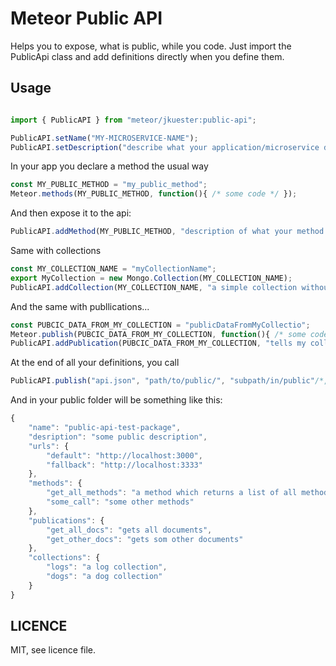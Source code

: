 # Meteor Public API

Helps you to expose, what is public, while you code.
Just import the PublicApi class and add definitions directly when you define them.


## Usage


```javascript

import { PublicAPI } from "meteor/jkuester:public-api";

PublicAPI.setName("MY-MICROSERVICE-NAME");
PublicAPI.setDescription("describe what your application/microservice does...")
```

In your app you declare a method the usual way

```javascript
const MY_PUBLIC_METHOD = "my_public_method";
Meteor.methods(MY_PUBLIC_METHOD, function(){ /* some code */ });
```

And then expose it to the api:

```javascript
PublicAPI.addMethod(MY_PUBLIC_METHOD, "description of what your method does....");
```

Same with collections

```javascript
const MY_COLLECTION_NAME = "myCollectionName";
export MyCollection = new Mongo.Collection(MY_COLLECTION_NAME);
PublicAPI.addCollection(MY_COLLECTION_NAME, "a simple collection without schema");
```

And the same with publlications...

```javascript
const PUBCIC_DATA_FROM_MY_COLLECTION = "publicDataFromMyCollectio";
Meteor.publish(PUBCIC_DATA_FROM_MY_COLLECTION, function(){ /* some code */ });
PublicAPI.addPublication(PUBCIC_DATA_FROM_MY_COLLECTION, "tells my collection: show me what you got");
```

At the end of all your definitions, you call

```javascript
PublicAPI.publish("api.json", "path/to/public/", "subpath/in/public"/*, optionalCallback */);
```

And in your public folder will be something like this:

```javascript
{
    "name": "public-api-test-package",
    "desription": "some public description",
    "urls": {
        "default": "http://localhost:3000",
        "fallback": "http://localhost:3333"
    },
    "methods": {
        "get_all_methods": "a method which returns a list of all methods",
        "some_call": "some other methods"
    },
    "publications": {
        "get_all_docs": "gets all documents",
        "get_other_docs": "gets som other documents"
    },
    "collections": {
        "logs": "a log collection",
        "dogs": "a dog collection"
    }
}
```

## LICENCE


MIT, see licence file.